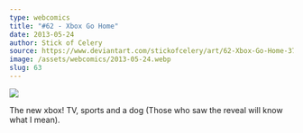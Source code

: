 ```yaml
---
type: webcomics
title: "#62 - Xbox Go Home"
date: 2013-05-24
author: Stick of Celery
source: https://www.deviantart.com/stickofcelery/art/62-Xbox-Go-Home-373538431
image: /assets/webcomics/2013-05-24.webp
slug: 63
---
```


![](/assets/webcomics/2013-05-24.webp)

The new xbox! TV, sports and a dog (Those who saw the reveal will know what I mean).
